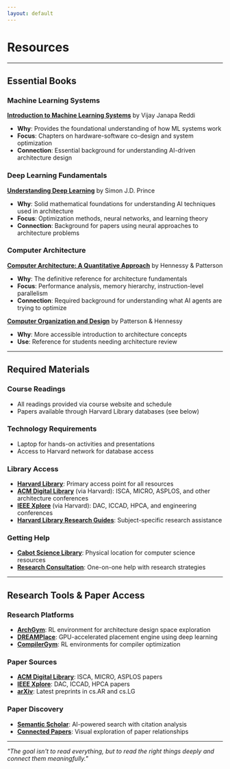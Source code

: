 ```yaml
---
layout: default
---
```


# Resources

---

## Essential Books

### **Machine Learning Systems**
**[Introduction to Machine Learning Systems](https://profvjreddi.github.io/homepage/)** by Vijay Janapa Reddi
- **Why**: Provides the foundational understanding of how ML systems work
- **Focus**: Chapters on hardware-software co-design and system optimization
- **Connection**: Essential background for understanding AI-driven architecture design

### **Deep Learning Fundamentals**
**[Understanding Deep Learning](https://udlbook.github.io/udlbook/)** by Simon J.D. Prince
- **Why**: Solid mathematical foundations for understanding AI techniques used in architecture
- **Focus**: Optimization methods, neural networks, and learning theory
- **Connection**: Background for papers using neural approaches to architecture problems

### **Computer Architecture**
**[Computer Architecture: A Quantitative Approach](https://www.elsevier.com/books/computer-architecture/hennessy/978-0-12-811905-1)** by Hennessy & Patterson
- **Why**: The definitive reference for architecture fundamentals
- **Focus**: Performance analysis, memory hierarchy, instruction-level parallelism
- **Connection**: Required background for understanding what AI agents are trying to optimize

**[Computer Organization and Design](https://www.elsevier.com/books/computer-organization-and-design-mips-edition/patterson/978-0-12-407726-3)** by Patterson & Hennessy
- **Why**: More accessible introduction to architecture concepts
- **Use**: Reference for students needing architecture review

---

## Required Materials

### **Course Readings**
- All readings provided via course website and schedule
- Papers available through Harvard Library databases (see below)

### **Technology Requirements**
- Laptop for hands-on activities and presentations
- Access to Harvard network for database access

### **Library Access**
- **[Harvard Library](https://library.harvard.edu/)**: Primary access point for all resources
- **[ACM Digital Library](https://dl.acm.org/)** (via Harvard): ISCA, MICRO, ASPLOS, and other architecture conferences
- **[IEEE Xplore](https://ieeexplore.ieee.org/)** (via Harvard): DAC, ICCAD, HPCA, and engineering conferences
- **[Harvard Library Research Guides](https://guides.library.harvard.edu/)**: Subject-specific research assistance

### **Getting Help**
- **[Cabot Science Library](https://library.harvard.edu/libraries/cabot)**: Physical location for computer science resources
- **[Research Consultation](https://library.harvard.edu/services/research-support)**: One-on-one help with research strategies

---

## Research Tools & Paper Access

### **Research Platforms**
- **[ArchGym](https://github.com/srivatsankrishnan/oss-arch-gym)**: RL environment for architecture design space exploration
- **[DREAMPlace](https://github.com/limbo018/DREAMPlace)**: GPU-accelerated placement engine using deep learning
- **[CompilerGym](https://github.com/facebookresearch/CompilerGym)**: RL environments for compiler optimization

### **Paper Sources**
- **[ACM Digital Library](https://dl.acm.org/)**: ISCA, MICRO, ASPLOS papers
- **[IEEE Xplore](https://ieeexplore.ieee.org/)**: DAC, ICCAD, HPCA papers
- **[arXiv](https://arxiv.org/)**: Latest preprints in cs.AR and cs.LG

### **Paper Discovery**
- **[Semantic Scholar](https://www.semanticscholar.org/)**: AI-powered search with citation analysis
- **[Connected Papers](https://www.connectedpapers.com/)**: Visual exploration of paper relationships

---

*"The goal isn't to read everything, but to read the right things deeply and connect them meaningfully."*